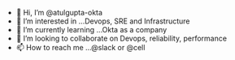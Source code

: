 - 👋 Hi, I’m @atulgupta-okta
- 👀 I’m interested in ...Devops, SRE and Infrastructure 
- 🌱 I’m currently learning ...Okta as a company
- 💞️ I’m looking to collaborate on Devops, reliability, performance 
- 📫 How to reach me ...@slack or @cell

<!---
atulgupta-okta/atulgupta-okta is a ✨ special ✨ repository because its `README.md` (this file) appears on your GitHub profile.
You can click the Preview link to take a look at your changes.
--->
